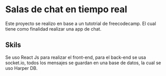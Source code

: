 # Salas de chat en tiempo real

Este proyecto se realizo en base a un tutotrial de freecodecamp.
El cual tiene como finalidad realizar una app de chat.

## Skils 

Se uso React Js para realizar el front-end, para el back-end se usa socket.io, todos los mensajes se guardan en una base de datos, la cual se uso Harper DB. 
